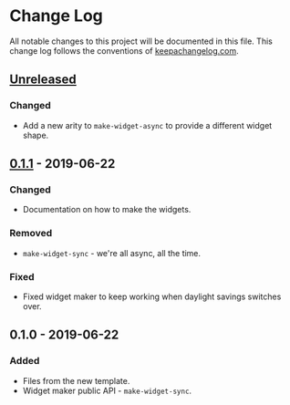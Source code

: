# Change Log
All notable changes to this project will be documented in this file. This change log follows the conventions of [keepachangelog.com](http://keepachangelog.com/).

## [Unreleased]
### Changed
- Add a new arity to `make-widget-async` to provide a different widget shape.

## [0.1.1] - 2019-06-22
### Changed
- Documentation on how to make the widgets.

### Removed
- `make-widget-sync` - we're all async, all the time.

### Fixed
- Fixed widget maker to keep working when daylight savings switches over.

## 0.1.0 - 2019-06-22
### Added
- Files from the new template.
- Widget maker public API - `make-widget-sync`.

[Unreleased]: https://github.com/your-name/processing-app/compare/0.1.1...HEAD
[0.1.1]: https://github.com/your-name/processing-app/compare/0.1.0...0.1.1
